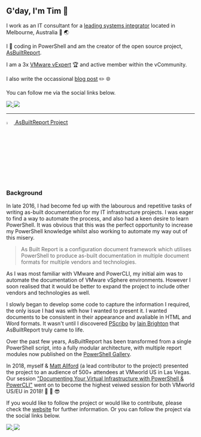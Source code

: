 <!--
**tpcarman/tpcarman** is a ✨ _special_ ✨ repository because its `README.md` (this file) appears on your GitHub profile.

Here are some ideas to get you started:

- 🔭 I’m currently working on ...
- 🌱 I’m currently learning ...
- 👯 I’m looking to collaborate on ...
- 🤔 I’m looking for help with ...
- 💬 Ask me about ...
- 📫 How to reach me: ...
- 😄 Pronouns: ...
- ⚡ Fun fact: ...
-->

## G'day, I'm Tim :wave: 

I work as an IT consultant for a [leading systems integrator](https://www.tdlogicalis.com.au) located in Melbourne, Australia :round_pushpin: :earth_asia:

I :blue_heart: coding in PowerShell and am the creator of the open source project, [AsBuiltReport](https://www.AsBuiltReport.com).

I am a 3x [VMware vExpert](https://vexpert.vmware.com/directory/2804) :trophy: and active member within the vCommunity. 

I also write the occassional [blog post](https://www.timcarman.net) :pencil2: :globe_with_meridians:

You can follow me via the social links below.

<p align="left">
    <a href="https://twitter.com/tpcarman" alt="Twitter">
        <img src="https://img.shields.io/twitter/follow/tpcarman.svg?style=social"/>
    <a href="https://github.com/tpcarman" alt="GitHub">
        <img src="https://img.shields.io/github/followers/tpcarman?label=tpcarman&style=social"/></a>
</p>

---

<p align="left">
    <a href="https://github.com/AsBuiltReport" alt="AsBuiltReport"> 
            <img src='https://raw.githubusercontent.com/AsBuiltReport/AsBuiltReport/master/AsBuiltReport.png' width="4%" height="4%"/>
            AsBuiltReport Project</a>
</p> 

### Background
In late 2016, I had become fed up with the labourous and repetitive tasks of writing as-built documentation for my IT infrastructure projects. I was eager to find a way to automate the process, and also had a keen desire to learn PowerShell. It was obvious that this was the perfect opportunity to increase my PowerShell knowledge whilst also working to automate my way out of this misery.

> As Built Report is a configuration document framework which utilises PowerShell to produce as-built documentation in multiple document formats for multiple vendors and technologies.

As I was most familiar with VMware and PowerCLI, my initial aim was to automate the documentation of VMware vSphere environments. However I soon realised that it would be better to expand the project to include other vendors and technologies as well. 

I slowly began to develop some code to capture the information I required, the only issue I had was with how I wanted to present it. I wanted documents to be consistent in their appearance and avaliable in HTML and Word formats. It wasn't until I discovered [PScribo](https://github.com/iainbrighton/PScribo) by [Iain Brighton](https://twitter.com/iainbrighton) that AsBuiltReport truly came to life.

Over the past few years, AsBuiltReport has been transformed from a single PowerShell script, into a fully modular architecture, with multiple report modules now published on the [PowerShell Gallery](https://www.powershellgallery.com/packages?q=AsBuiltReport).

In 2018, myself & [Matt Allford](https://github.com/MattAllford) (a lead contributor to the project) presented the project to an audience of 500+ attendees at VMworld US in Las Vegas. Our session ["Documenting Your Virtual Infrastructure with PowerShell & PowerCLI"](https://youtu.be/aQqHSEIUHl8?t=28) went on to become the highest veiwed session for both VMworld US/EU in 2018! :tada: :muscle: :sunglasses:

If you would like to follow the project or would like to contribute, please check the [website](https://www.asbuiltreport.com) for further information. Or you can follow the project via the social links below.

<p align="left">
    <a href="https://twitter.com/AsBuiltReport" alt="Twitter">
        <img src="https://img.shields.io/twitter/follow/AsBuiltReport.svg?style=social"/>
    <a href="https://github.com/AsBuiltReport" alt="GitHub">
        <img src="https://img.shields.io/github/followers/AsBuiltReport?label=AsBuiltReport&style=social"/></a>
</p>
